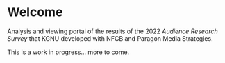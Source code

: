 # Welcome

Analysis and viewing portal of the results of the 2022 *Audience Research Survey* that KGNU developed with NFCB and Paragon Media Strategies.

This is a work in progress...  more to come.

